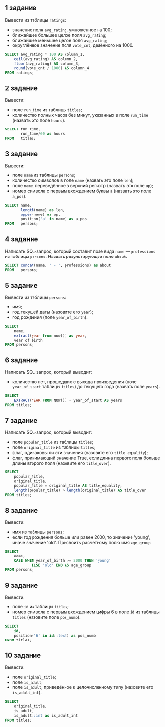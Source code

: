 ## 1 задание 

Вывести из таблицы `ratings`:

- значение поля `avg_rating`, умноженное на 100;
- ближайшее большее целое поля `avg_rating`;
- ближайшее меньшее целое поля `avg_rating`;
- округлённое значение поля `vote_cnt`, делённого на 1000.

```sql
SELECT avg_rating * 100 AS column_1,
    ceil(avg_rating) AS column_2,
    floor(avg_rating) AS column_3,
    round(vote_cnt / 1000) AS column_4
FROM ratings;
```
## 2 задание 

Вывести:

- поле `run_time` из таблицы `titles`;
- количество полных часов без минут, указанных в поле `run_time` (назвать это поле `hours`).

```sql
SELECT run_time,
       run_time/60 as hours
FROM   titles;
```

## 3 задание 

Вывести:

- поле `name` из таблицы `persons`;
- количество символов в поле `name` (назвать это поле `len`);
- поле `name`, переведённое в верхний регистр (назвать это поле `up`);
- номер символа с первым вхождением буквы `a` (назвать это поле `a_pos`).

```sql
SELECT name,
       length(name) as len,
       upper(name) as up,
       position('a' in name) as a_pos
FROM   persons;
```

## 4 задание 

Написать SQL-запрос, который составит поле вида `name` — `professions` из таблицы `persons`. 
Назвать результирующее поле `about`.

```sql
SELECT concat(name, ' - ', professions) as about
FROM   persons;
```

## 5 задание 

Вывести из таблицы `persons`:

- имя;
- год текущей даты (назовите его `year`);
- год рождения (полe `year_of_birth`).

```sql
SELECT 
    name, 
    extract(year from now()) as year,
    year_of_birth
FROM persons;
```

## 6 задание 

Написать SQL-запрос, который выводит:

- количество лет, прошедших с выхода произведения (поле `year_of_start` таблицы `titles`) до текущего года (назвать поле `years`).

```sql
SELECT 
    EXTRACT(YEAR FROM NOW()) - year_of_start AS years
FROM titles;
```

## 7 задание 

Написать SQL-запрос, который выводит:

- поле `popular_title` из таблицы `titles`;
- поле `original_title` из таблицы `titles`;
- флаг, одинаковы ли эти значения (назовите его `title_equality`);
- флаг, принимающий значение True, если длина первого поля больше длины второго поля (назовите его `title_over`).

```sql
SELECT 
    popular_title,
    original_title,
    popular_title = original_title AS title_equality,
    length(popular_title) > length(original_title) AS title_over
FROM titles;
```

## 8 задание 

Вывести:

- имя из таблицы `persons`;
- если год рождения больше или равен 2000, то значение 'young', иначе значение 'old'. Присвоить расчетному полю имя `age_group`

```sql
SELECT 
    name,
    CASE WHEN year_of_birth >= 2000 THEN 'young'
            ELSE 'old' END AS age_group
FROM persons;
```

## 9 задание 

Вывести:

- поле `id` из таблицы `titles`;
- номер символа с первым вхождением цифры 6 в поле `id` из таблицы `titles` (назовите поле `pos_numb`).

```sql
SELECT 
    id,
    position('6' in id::text) as pos_numb
FROM titles;
```

## 10 задание 

Вывести:

- поле `original_title`;
- поле `is_adult`;
- поле `is_adult`, приведённое к целочисленному типу (назовите его `is_adult_int`).

```sql
SELECT
    original_title,
    is_adult,
    is_adult::int as is_adult_int
FROM titles;
```
